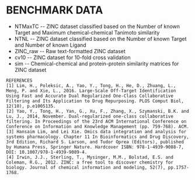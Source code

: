 # BENCHMARK DATA

 * NTMaxTC -- ZINC dataset classified based on the Number of known Target and Maximum chemical-chemical Tanimoto similarity </br>
 * NTNL -- ZINC dataset classified based on the Number of known Target and Number of known Ligand </br>
 * ZINC_raw -- Raw text-formatted ZINC dataset </br>
 * cv10 -- ZINC dataset for 10-fold cross validation </br>
 * sim -- Chemical-chemical and protein-protein similarity matrices for ZINC dataset </br>


```
REFERENCES
[1] Lim, H., Poleksic, A., Yao, Y., Tong, H., He, D., Zhuang, L., Meng, P. and Xie, L., 2016. Large-Scale Off-Target Identification Using Fast and Accurate Dual Regularized One-Class Collaborative Filtering and Its Application to Drug Repurposing. PLOS Comput Biol, 12(10), p.e1005135.
[2] Yao, Y., Tong, H., Yan, G., Xu, F., Zhang, X., Szymanski, B.K. and Lu, J., 2014, November. Dual-regularized one-class collaborative filtering. In Proceedings of the 23rd ACM International Conference on Conference on Information and Knowledge Management (pp. 759-768). ACM.
[3] Hansaim Lim, and Lei Xie. Omics data integration and analysis for systems pharmacology. Chapter 11 In Bioinformatics and Drug Discovery, 3rd Edition, Richard S. Larson, and Tudor Oprea (Editors), published by Humana Press, Springer Nature. Hardcover ISBN: 978-1-4939-9088-7, DOI: 10.1007/978-1-4939-9089-4.
[4] Irwin, J.J., Sterling, T., Mysinger, M.M., Bolstad, E.S. and Coleman, R.G., 2012. ZINC: a free tool to discover chemistry for biology. Journal of chemical information and modeling, 52(7), pp.1757-1768.
```
